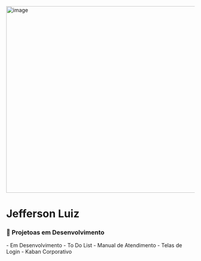 <img width="1280" height="500" alt="image" src="https://github.com/user-attachments/assets/deb1383a-2838-4195-8854-1fef6051761f" />

<h1>Jefferson Luiz</h1>

<h3>📂 Projetoas em Desenvolvimento</h3>
  - Em Desenvolvimento
  - To Do List
  - Manual de Atendimento
  - Telas de Login
  - Kaban Corporativo


  


<!--
**JeeffLuuiiz/JeeffLuuiiz** is a ✨ _special_ ✨ repository because its `README.md` (this file) appears on your GitHub profile.

Here are some ideas to get you started:

- 🔭 I’m currently working on ...
- 🌱 I’m currently learning ...
- 👯 I’m looking to collaborate on ...
- 🤔 I’m looking for help with ...
- 💬 Ask me about ...
- 📫 How to reach me: ...
- 😄 Pronouns: ...
- ⚡ Fun fact: ...
-->
